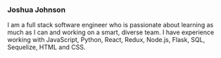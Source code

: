 ### Joshua Johnson 
I am a full stack software engineer who is passionate about learning as much as I can and working on a smart, diverse team. 
I have experience working with JavaScript, Python, React, Redux, Node.js, Flask, SQL, Sequelize, HTML and CSS.
<!--
**sousyoshi/sousyoshi** is a ✨ _special_ ✨ repository because its `README.md` (this file) appears on your GitHub profile.

Here are some ideas to get you started:

- 🔭 I’m currently working on ...
- 🌱 I’m currently learning ...
- 👯 I’m looking to collaborate on ...
- 🤔 I’m looking for help with ...
- 💬 Ask me about ...
- 📫 How to reach me: ...
- 😄 Pronouns: ...
- ⚡ Fun fact: ...
-->
